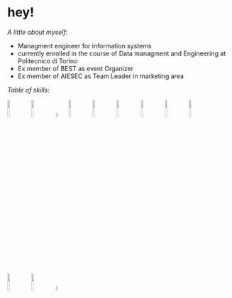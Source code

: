 # hey!

*A little about myself:*

<ul>
  <li> Managment engineer for information systems </li>
  <li> currently enrolled in the course of Data managment and Engineering at Politecnico di Torino</li>
  <li> Ex member of BEST as event Organizer</li>
  <li> Ex member of AIESEC as Team Leader in marketing area </li>
</ul>

*Table of skills:*

<code><img width="10%" src="https://www.vectorlogo.zone/logos/python/python-ar21.svg"></code>
<code><img width="10%" src="https://www.vectorlogo.zone/logos/numpy/numpy-ar21.svg"></code>
<code><img width="5%" src="https://cdn.jsdelivr.net/gh/devicons/devicon/icons/pandas/pandas-original.svg"></code>
<code><img width="10%" src="https://www.vectorlogo.zone/logos/java/java-ar21.svg"></code>
<code><img width="10%" src="https://www.vectorlogo.zone/logos/w3_html5/w3_html5-ar21.svg"></code>
<code><img width="10%" src="https://www.vectorlogo.zone/logos/w3_css/w3_css-ar21.svg"></code>
<code><img width="10%" src="https://www.vectorlogo.zone/logos/mongodb/mongodb-ar21.svg"></code>
<code><img width="10%" src="https://www.vectorlogo.zone/logos/oracle/oracle-ar21.svg"></code>
<code><img width="10%" src="https://www.vectorlogo.zone/logos/mysql/mysql-ar21.svg"></code>
<code><img width="10%" src="https://www.vectorlogo.zone/logos/github/github-ar21.svg"></code>
<code><img width="10%" src="https://www.vectorlogo.zone/logos/canva/canva-ar21.svg"></code>
<code><img width="5%" src="https://cdn.jsdelivr.net/gh/devicons/devicon/icons/cplusplus/cplusplus-original.svg"/></code>


          
